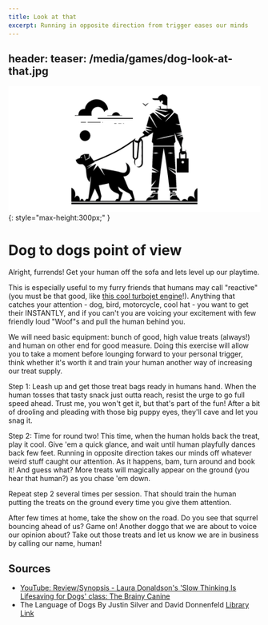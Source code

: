 ```yaml
---
title: Look at that
excerpt: Running in opposite direction from trigger eases our minds 
---
```


header:
  teaser: /media/games/dog-look-at-that.jpg
- 

![Dog Looking](/media/games/dog-look-at-that.jpg){: style="max-height:300px;" }

# Dog to dogs point of view

Alright, furrends! Get your human off the sofa and lets level up our playtime.

This is especially useful to my furry friends that humans may call "reactive" (you must be that good, like [this cool turbojet engine](https://www.grc.nasa.gov/www/k-12/UEET/StudentSite/engines.html)!). Anything that catches your attention - dog, bird, motorcycle, cool hat - you want to get their INSTANTLY, and if you can't you are voicing your excitement with few friendly loud "Woof"s and pull the human behind you.


We will need basic equipment: bunch of good, high value treats (always!) and human on other end for good measure. Doing this exercise will allow you to take a moment before lounging forward to your personal trigger, think whether it's worth it and train your human another way of increasing our treat supply.

Step 1: Leash up and get those treat bags ready in humans hand. When the human tosses that tasty snack just outta reach, resist the urge to go full speed ahead. Trust me, you won't get it, but that's part of the fun! After a bit of drooling and pleading with those big puppy eyes, they'll cave and let you snag it.

Step 2: Time for round two! This time, when the human holds back the treat, play it cool. Give 'em a quick glance, and wait until human playfully dances back few feet. Running in opposite direction takes our minds off whatever weird stuff caught our attention. As it happens, bam, turn around and book it!  And guess what? More treats will magically appear on the ground (you hear that human?) as you chase 'em down. 

Repeat step 2 several times per session. That should train the human putting the treats on the ground every time you give them attention. 

After few times at home, take the show on the road. Do you see that squrrel bouncing ahead of us? Game on! Another doggo that we are about to voice our opinion about? Take out those treats and let us know we are in business by calling our name, human! 


<!-- 
--------
# Base

1:23 left
(disengagement)
At home first:

Treat stands in for another trigger,  distraction,  another dog

step 1
- put dog on a short leash
- toss a treat further than the leash
- dog pulls,  can't get it
- wait a minute, then let dog get it

step 2
- do the same  but not let them get it
- wait until dog turns back and looks at you
- turn away, run 4-5 fear in opposite direction
- place down few more treats

repeat 3-4 times per session

- learn that coming back plays way better than being than one thing
- running the other way gets them into movement,  moves away from the trigger,  moving on their own
- putting did if the ground lowers arousal state,  instead of holding in hand (1:19:26
 -->


## Sources
- [YouTube: Review/Synopsis - Laura Donaldson's 'Slow Thinking Is Lifesaving for Dogs' class: The Brainy Canine](https://www.youtube.com/watch?v=l3noLRrwkgU)
- The Language of Dogs By Justin Silver and David Donnenfeld [Library Link](https://vaughanpl.bibliocommons.com/v2/record/S130C181741)

